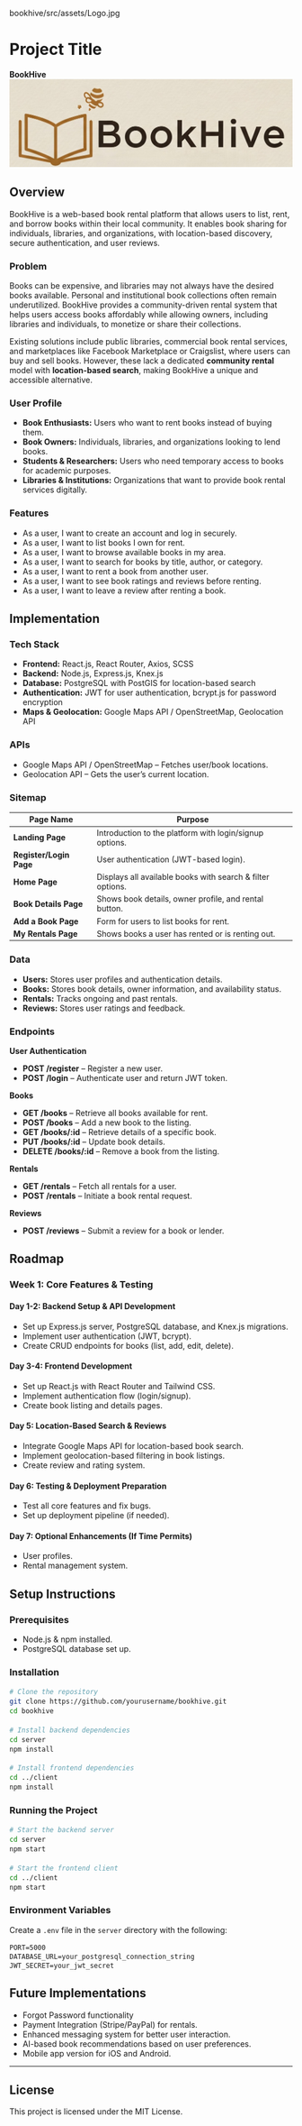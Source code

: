 bookhive/src/assets/Logo.jpg  
# Project Title

**BookHive**
![logo preview](bookhive/src/assets/Logo.jpg )
## Overview

BookHive is a web-based book rental platform that allows users to list, rent, and borrow books within their local community. It enables book sharing for individuals, libraries, and organizations, with location-based discovery, secure authentication, and user reviews.

### Problem

Books can be expensive, and libraries may not always have the desired books available. Personal and institutional book collections often remain underutilized. BookHive provides a community-driven rental system that helps users access books affordably while allowing owners, including libraries and individuals, to monetize or share their collections.

Existing solutions include public libraries, commercial book rental services, and marketplaces like Facebook Marketplace or Craigslist, where users can buy and sell books. However, these lack a dedicated **community rental** model with **location-based search**, making BookHive a unique and accessible alternative.

### User Profile

-   **Book Enthusiasts:** Users who want to rent books instead of buying them.
-   **Book Owners:** Individuals, libraries, and organizations looking to lend books.
-   **Students & Researchers:** Users who need temporary access to books for academic purposes.
-   **Libraries & Institutions:** Organizations that want to provide book rental services digitally.

### Features

-   As a user, I want to create an account and log in securely.
-   As a user, I want to list books I own for rent.
-   As a user, I want to browse available books in my area.
-   As a user, I want to search for books by title, author, or category.
-   As a user, I want to rent a book from another user.
-   As a user, I want to see book ratings and reviews before renting.
-   As a user, I want to leave a review after renting a book.

## Implementation

### Tech Stack

-   **Frontend:** React.js, React Router, Axios, SCSS
-   **Backend:** Node.js, Express.js, Knex.js
-   **Database:** PostgreSQL with PostGIS for location-based search
-   **Authentication:** JWT for user authentication, bcrypt.js for password encryption
-   **Maps & Geolocation:** Google Maps API / OpenStreetMap, Geolocation API

### APIs

-   Google Maps API / OpenStreetMap – Fetches user/book locations.
-   Geolocation API – Gets the user’s current location.

### Sitemap

| Page Name          | Purpose                                                 |
|--------------------|---------------------------------------------------------|
| **Landing Page**   | Introduction to the platform with login/signup options. |
| **Register/Login Page** | User authentication (JWT-based login).             |
| **Home Page**      | Displays all available books with search & filter options. |
| **Book Details Page** | Shows book details, owner profile, and rental button. |
| **Add a Book Page** | Form for users to list books for rent.                 |
| **My Rentals Page** | Shows books a user has rented or is renting out.       |


### Data

-   **Users:** Stores user profiles and authentication details.
-   **Books:** Stores book details, owner information, and availability status.
-   **Rentals:** Tracks ongoing and past rentals.
-   **Reviews:** Stores user ratings and feedback.

### Endpoints

**User Authentication**

-   **POST /register** – Register a new user.
-   **POST /login** – Authenticate user and return JWT token.

**Books**

-   **GET /books** – Retrieve all books available for rent.
-   **POST /books** – Add a new book to the listing.
-   **GET /books/:id** – Retrieve details of a specific book.
-   **PUT /books/:id** – Update book details.
-   **DELETE /books/:id** – Remove a book from the listing.

**Rentals**

-   **GET /rentals** – Fetch all rentals for a user.
-   **POST /rentals** – Initiate a book rental request.

**Reviews**

-   **POST /reviews** – Submit a review for a book or lender.

## Roadmap

### **Week 1: Core Features & Testing**

#### **Day 1-2: Backend Setup & API Development**

-   Set up Express.js server, PostgreSQL database, and Knex.js migrations.
-   Implement user authentication (JWT, bcrypt).
-   Create CRUD endpoints for books (list, add, edit, delete).

#### **Day 3-4: Frontend Development**

-   Set up React.js with React Router and Tailwind CSS.
-   Implement authentication flow (login/signup).
-   Create book listing and details pages.

#### **Day 5: Location-Based Search & Reviews**

-   Integrate Google Maps API for location-based book search.
-   Implement geolocation-based filtering in book listings.
-   Create review and rating system.

#### **Day 6: Testing & Deployment Preparation**

-   Test all core features and fix bugs.
-   Set up deployment pipeline (if needed).

#### **Day 7: Optional Enhancements (If Time Permits)**

-   User profiles.
-   Rental management system.


## Setup Instructions

### Prerequisites

-   Node.js & npm installed.
-   PostgreSQL database set up.

### Installation

```sh
# Clone the repository
git clone https://github.com/yourusername/bookhive.git
cd bookhive

# Install backend dependencies
cd server
npm install

# Install frontend dependencies
cd ../client
npm install

```

### Running the Project

```sh
# Start the backend server
cd server
npm start

# Start the frontend client
cd ../client
npm start

```

### Environment Variables

Create a `.env` file in the `server` directory with the following:

```
PORT=5000
DATABASE_URL=your_postgresql_connection_string
JWT_SECRET=your_jwt_secret

```


## Future Implementations

- Forgot Password functionality  
- Payment Integration (Stripe/PayPal) for rentals.
-   Enhanced messaging system for better user interaction.
-   AI-based book recommendations based on user preferences.
-   Mobile app version for iOS and Android.

----------

## License

This project is licensed under the MIT License.
